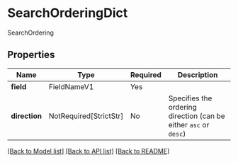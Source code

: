 # SearchOrderingDict

SearchOrdering

## Properties
| Name | Type | Required | Description |
| ------------ | ------------- | ------------- | ------------- |
**field** | FieldNameV1 | Yes |  |
**direction** | NotRequired[StrictStr] | No | Specifies the ordering direction (can be either `asc` or `desc`) |


[[Back to Model list]](../../../README.md#models-v1-link) [[Back to API list]](../../README.md#documentation-for-api-endpoints) [[Back to README]](../../README.md)

